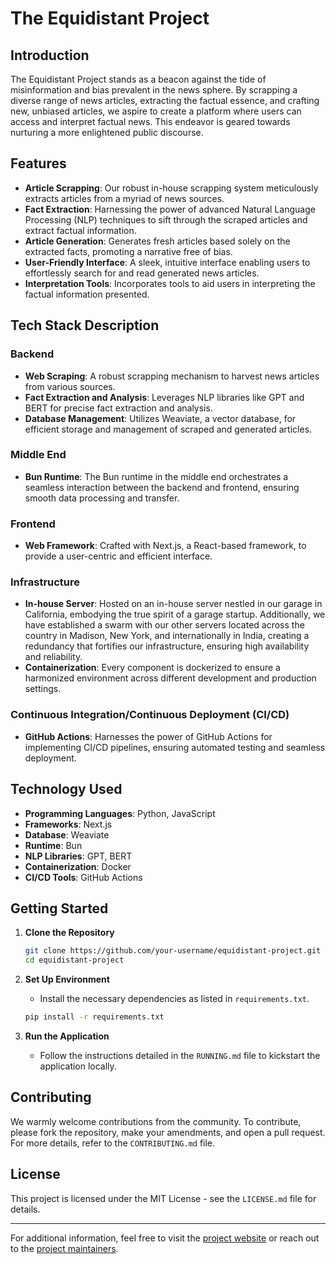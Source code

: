 # The Equidistant Project

## Introduction
The Equidistant Project stands as a beacon against the tide of misinformation and bias prevalent in the news sphere. By scrapping a diverse range of news articles, extracting the factual essence, and crafting new, unbiased articles, we aspire to create a platform where users can access and interpret factual news. This endeavor is geared towards nurturing a more enlightened public discourse.

## Features
- **Article Scrapping**: Our robust in-house scrapping system meticulously extracts articles from a myriad of news sources.
- **Fact Extraction**: Harnessing the power of advanced Natural Language Processing (NLP) techniques to sift through the scraped articles and extract factual information.
- **Article Generation**: Generates fresh articles based solely on the extracted facts, promoting a narrative free of bias.
- **User-Friendly Interface**: A sleek, intuitive interface enabling users to effortlessly search for and read generated news articles.
- **Interpretation Tools**: Incorporates tools to aid users in interpreting the factual information presented.

## Tech Stack Description

### Backend
- **Web Scraping**: A robust scrapping mechanism to harvest news articles from various sources.
- **Fact Extraction and Analysis**: Leverages NLP libraries like GPT and BERT for precise fact extraction and analysis.
- **Database Management**: Utilizes Weaviate, a vector database, for efficient storage and management of scraped and generated articles.

### Middle End
- **Bun Runtime**: The Bun runtime in the middle end orchestrates a seamless interaction between the backend and frontend, ensuring smooth data processing and transfer.

### Frontend
- **Web Framework**: Crafted with Next.js, a React-based framework, to provide a user-centric and efficient interface.

### Infrastructure
- **In-house Server**: Hosted on an in-house server nestled in our garage in California, embodying the true spirit of a garage startup. Additionally, we have established a swarm with our other servers located across the country in Madison, New York, and internationally in India, creating a redundancy that fortifies our infrastructure, ensuring high availability and reliability.
- **Containerization**: Every component is dockerized to ensure a harmonized environment across different development and production settings.

### Continuous Integration/Continuous Deployment (CI/CD)
- **GitHub Actions**: Harnesses the power of GitHub Actions for implementing CI/CD pipelines, ensuring automated testing and seamless deployment.

## Technology Used

- **Programming Languages**: Python, JavaScript
- **Frameworks**: Next.js
- **Database**: Weaviate
- **Runtime**: Bun
- **NLP Libraries**: GPT, BERT
- **Containerization**: Docker
- **CI/CD Tools**: GitHub Actions

## Getting Started

1. **Clone the Repository**
    ```bash
    git clone https://github.com/your-username/equidistant-project.git
    cd equidistant-project
    ```

2. **Set Up Environment**
    - Install the necessary dependencies as listed in `requirements.txt`.
    ```bash
    pip install -r requirements.txt
    ```

3. **Run the Application**
    - Follow the instructions detailed in the `RUNNING.md` file to kickstart the application locally.

## Contributing

We warmly welcome contributions from the community. To contribute, please fork the repository, make your amendments, and open a pull request. For more details, refer to the `CONTRIBUTING.md` file.

## License

This project is licensed under the MIT License - see the `LICENSE.md` file for details.

---

For additional information, feel free to visit the [project website](https://your-website.com) or reach out to the [project maintainers](mailto:project-maintainers@example.com).
